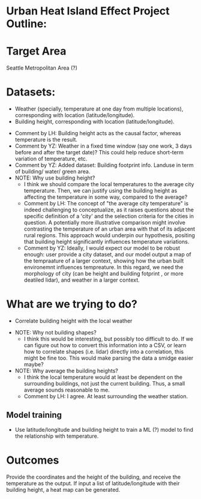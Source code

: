 # Urban Heat Island Effect Project Outline:

# Target Area
Seattle Metropolitan Area (?)

# Datasets:
* Weather (specially, temperature at one day from multiple locations), corresponding with location (latitude/longitude).
* Building height, corresponding with location (latitude/longitude).

- Comment by LH: Building height acts as the causal factor, whereas temperature is the result.
- Comment by YZ: Weather in a fixed time window (say one work, 3 days before and after the target date)? This could help reduce short-term variation of temperature, etc.
- Comment by YZ: Added dataset: Building footprint info. Landuse in term of building/ water/ green area.
- NOTE: Why use building height?
  - I think we should compare the local temperatures to the average city temperature. Then, we can justify using the building height as affecting the temperature in some way, compared to the average?
  - Comment by LH: The concept of "the average city temperature" is indeed challenging to conceptualize, as it raises questions about the specific definition of a 'city' and the selection criteria for the cities in question. A potentially more illustrative comparison might involve contrasting the temperature of an urban area with that of its adjacent rural regions. This approach would underpin our hypothesis, positing that building height significantly influences temperature variations.
  - Comment by YZ: Ideally, I would expect our model to be robust enough: user provide a city dataset, and our model output a map of the tempraature of a larger context, showing how the urban built environemnt influences tempreature. In this regard, we need the morphology of city (can be height and building fotprint , or more deatiled lidar), and weather in a larger context.

# What are we trying to do?
* Correlate building height with the local weather

- NOTE: Why not building shapes?
  - I think this would be interesting, but possibly too difficult to do. If we can figure out how to convert this information into a CSV, or learn how to correlate shapes (i.e. lidar) directly into a correlation, this might be fine too. This would make parsing the data a smidge easier maybe?
- NOTE: Why average the building heights?
  - I think the local temperature would at least be dependent on the surrounding buildings, not just the current building. Thus, a small average sounds reasonable to me.
  - Comment by LH: I agree. At least surrounding the weather station.
 
## Model training
* Use latitude/longitude and building height to train a ML (?) model to find the relationship with temperature.
 
# Outcomes
Provide the coordinates and the height of the building, and receive the temperature as the output. If input a list of latitude/longitude with their building height, a heat map can be generated.

